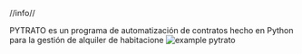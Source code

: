 //info//

PYTRATO es un programa de automatización de contratos hecho en Python para la gestión de alquiler de habitacione
![example pytrato](https://github.com/8Rube/Pytrato/assets/159495094/7f76836a-c714-432b-92f1-df934f45b235)
